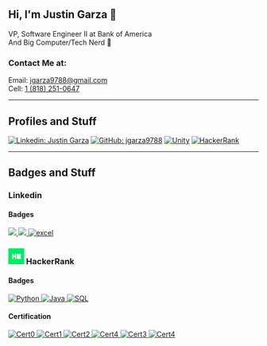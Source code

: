 ## Hi, I'm Justin Garza 🍌  
VP, Software Engineer II at Bank of America  
And Big Computer/Tech Nerd 🧠

### Contact Me at:  
Email: jgarza9788@gmail.com  
Cell: [1 (818) 251-0647](tel:18182510647)

---

## Profiles and Stuff
[![Linkedin: Justin Garza](https://img.shields.io/badge/-Justin_Garza-blue?style=for-the-badge&logo=Linkedin&logoColor=white&link=https://www.linkedin.com/in/justin-garza-9a684a44/)](https://www.linkedin.com/in/justin-garza-9a684a44/)
[![GitHub: jgarza9788](https://img.shields.io/badge/jgarza9788-161b22?&style=for-the-badge&logo=github)](https://github.com/jgarza9788)
[![Unity](https://img.shields.io/badge/Justin_Garza-000000.svg?style=for-the-badge&logo=unity)](https://assetstore.unity.com/publishers/7928)
[![HackerRank](https://img.shields.io/badge/-jgarza9788-39424e?style=for-the-badge&logo=HackerRank&logoColor=2ec866&link=https://www.hackerrank.com/jgarza9788)](https://www.hackerrank.com/jgarza9788) 

<!-- [![Badges](https://img.shields.io/badge/dynamic/json?color=passing&logo=HackerRank&label=Badges&style=flat-square&query=%24.totalBadges&suffix=%E2%98%85&url=https%3A%2F%2Fhackerrank-badges.herokuapp.com%2Fapi%2Fjgarza9788)](https://www.hackerrank.com/jgarza9788) -->
<!-- [![Stars](https://img.shields.io/badge/dynamic/json?color=passing&logo=HackerRank&label=Stars&style=flat-square&query=%24.totalStars&suffix=%E2%98%85&url=https%3A%2F%2Fhackerrank-badges.herokuapp.com%2Fapi%2Fjgarza9788)](https://www.hackerrank.com/jgarza9788) -->



<!-- 
---
## Profiles and Stuff

<div style="background-color:#ffffff; height: 32px; width:32px; border-radius: 25px; display:inline-block">
<a href="https://www.linkedin.com/in/justin-garza-9a684a44/">
<svg role="img" viewBox="0 0 24 24" xmlns="http://www.w3.org/2000/svg" style="max-width: 32px;fill:#0a66c2;  padding: 0px;"><title>LinkedIn</title><path d="M20.447 20.452h-3.554v-5.569c0-1.328-.027-3.037-1.852-3.037-1.853 0-2.136 1.445-2.136 2.939v5.667H9.351V9h3.414v1.561h.046c.477-.9 1.637-1.85 3.37-1.85 3.601 0 4.267 2.37 4.267 5.455v6.286zM5.337 7.433c-1.144 0-2.063-.926-2.063-2.065 0-1.138.92-2.063 2.063-2.063 1.14 0 2.064.925 2.064 2.063 0 1.139-.925 2.065-2.064 2.065zm1.782 13.019H3.555V9h3.564v11.452zM22.225 0H1.771C.792 0 0 .774 0 1.729v20.542C0 23.227.792 24 1.771 24h20.451C23.2 24 24 23.227 24 22.271V1.729C24 .774 23.2 0 22.222 0h.003z"/></svg>
</a>
</div>
<div style="background-color:#181717; height: 32px; width:32px; border-radius: 5px; display:inline-block">
<a href="https://github.com/jgarza9788" >
<svg role="img" viewBox="0 0 24 24" xmlns="http://www.w3.org/2000/svg" style="max-width: 32px;fill:#ffffffff;  padding: 0px;"><title>GitHub</title><path d="M12 .297c-6.63 0-12 5.373-12 12 0 5.303 3.438 9.8 8.205 11.385.6.113.82-.258.82-.577 0-.285-.01-1.04-.015-2.04-3.338.724-4.042-1.61-4.042-1.61C4.422 18.07 3.633 17.7 3.633 17.7c-1.087-.744.084-.729.084-.729 1.205.084 1.838 1.236 1.838 1.236 1.07 1.835 2.809 1.305 3.495.998.108-.776.417-1.305.76-1.605-2.665-.3-5.466-1.332-5.466-5.93 0-1.31.465-2.38 1.235-3.22-.135-.303-.54-1.523.105-3.176 0 0 1.005-.322 3.3 1.23.96-.267 1.98-.399 3-.405 1.02.006 2.04.138 3 .405 2.28-1.552 3.285-1.23 3.285-1.23.645 1.653.24 2.873.12 3.176.765.84 1.23 1.91 1.23 3.22 0 4.61-2.805 5.625-5.475 5.92.42.36.81 1.096.81 2.22 0 1.606-.015 2.896-.015 3.286 0 .315.21.69.825.57C20.565 22.092 24 17.592 24 12.297c0-6.627-5.373-12-12-12"/></svg>
</a>
</div> -->


---

## Badges and Stuff


<!-- <svg role="img" viewBox="0 0 24 24" xmlns="http://www.w3.org/2000/svg" style="max-width: 32px;fill:#0a66c2;  padding: 0px; "><title>LinkedIn</title><path d="M20.447 20.452h-3.554v-5.569c0-1.328-.027-3.037-1.852-3.037-1.853 0-2.136 1.445-2.136 2.939v5.667H9.351V9h3.414v1.561h.046c.477-.9 1.637-1.85 3.37-1.85 3.601 0 4.267 2.37 4.267 5.455v6.286zM5.337 7.433c-1.144 0-2.063-.926-2.063-2.065 0-1.138.92-2.063 2.063-2.063 1.14 0 2.064.925 2.064 2.063 0 1.139-.925 2.065-2.064 2.065zm1.782 13.019H3.555V9h3.564v11.452zM22.225 0H1.771C.792 0 0 .774 0 1.729v20.542C0 23.227.792 24 1.771 24h20.451C23.2 24 24 23.227 24 22.271V1.729C24 .774 23.2 0 22.222 0h.003z"/></svg>  -->

### Linkedin

#### Badges
[
![](https://img.shields.io/badge/python-top__5%-passing?style=flat&logo=Python&logoColor=ffffff)
![](https://img.shields.io/badge/Python-top__5%25-passing??style=flat&logo=Python&logoColor=ffffff)
![excel](https://img.shields.io/badge/MS_Excel-top__5%-passing?style=flat&logo=microsoftexcel&logoColor=ffffff)
](https://www.linkedin.com/in/justin-garza-9a684a44/) 


<!-- [![json](https://img.shields.io/badge/json-top_5%-passing?style=flat&logo=json&logoColor=ffffff)](https://www.linkedin.com/in/justin-garza-9a684a44/)  -->

<!-- [![java](https://img.shields.io/badge/MS_Excel-top_5%-passing?style=flat&logo=java&logoColor=ffffff)](https://www.linkedin.com/in/justin-garza-9a684a44/)   -->

<!-- [![csharp](https://img.shields.io/badge/csharp-top_5%-passing?style=flat&logo=csharp&logoColor=ffffff)](https://www.linkedin.com/in/justin-garza-9a684a44/)   -->

<!-- [![javascript](https://img.shields.io/badge/javascript-top_5%-passing?style=flat&logo=javascript&logoColor=ffffff)](https://www.linkedin.com/in/justin-garza-9a684a44/)   -->

<!-- [![microsoftsqlserver](https://img.shields.io/badge/T_SQL-top_5%-passing?style=flat&logo=microsoftsqlserver&logoColor=ffffff)](https://www.linkedin.com/in/justin-garza-9a684a44/)   -->

<!-- [![VBA](https://img.shields.io/badge/VBA-top_5%-passing?style=flat&logo=unknown&logoColor=ffffff)](https://www.linkedin.com/in/justin-garza-9a684a44/)   -->

<!-- [![Unity](https://img.shields.io/badge/Unity-top_5%-passing?style=flat&logo=unity&logoColor=ffffff)](https://www.linkedin.com/in/justin-garza-9a684a44/)   -->

<!-- [![MS_Azure](https://img.shields.io/badge/MS_Azure-top_5%-passing?style=flat&logo=microsoftazure&logoColor=ffffff)](https://www.linkedin.com/in/justin-garza-9a684a44/)   -->



### <svg role="img" viewBox="0 0 24 24" xmlns="http://www.w3.org/2000/svg" style="max-width: 32px;fill:#00EA64;  padding: 0px;"><title>HackerRank</title><path d="M0 0v24h24V0zm9.95 8.002h1.805c.061 0 .111.05.111.111v7.767c0 .061-.05.111-.11.111H9.95c-.061 0-.111-.05-.111-.11v-2.87H7.894v2.87c0 .06-.05.11-.11.11H5.976a.11.11 0 01-.11-.11V8.112c0-.06.05-.11.11-.11h1.806c.061 0 .11.05.11.11v2.869H9.84v-2.87c0-.06.05-.11.11-.11zm2.999 0h5.778c.061 0 .111.05.111.11v7.767a.11.11 0 01-.11.112h-5.78a.11.11 0 01-.11-.11V8.111c0-.06.05-.11.11-.11z"/></svg> HackerRank 

<!-- ### [![HackerRank](https://img.shields.io/badge/-HackerRank-39424e?style=for-the-badge&logo=HackerRank&logoColor=2ec866&link=https://www.hackerrank.com/jgarza9788)](https://www.hackerrank.com/jgarza9788)  -->

#### Badges

[
![Python](https://img.shields.io/badge/dynamic/json?color=f9cd3d&label=Python&logo=Python&logoColor=ffffff&query=%24.models.2.stars&suffix=%E2%98%85&url=https%3A%2F%2Fwww.hackerrank.com%2Frest%2Fhackers%2Fjgarza9788%2Fbadges)
![Java](https://img.shields.io/badge/dynamic/json?color=f9cd3d&label=Java&logo=Java&logoColor=ffffff&query=%24.models.1.stars&suffix=%E2%98%85&url=https%3A%2F%2Fwww.hackerrank.com%2Frest%2Fhackers%2Fjgarza9788%2Fbadges)
![SQL](https://img.shields.io/badge/dynamic/json?color=f9cd3d&label=SQL&logo=microsoftsqlserver&logoColor=ffffff&query=%24.models.1.stars&suffix=%E2%98%85&url=https%3A%2F%2Fwww.hackerrank.com%2Frest%2Fhackers%2Fjgarza9788%2Fbadges)
](https://www.hackerrank.com/jgarza9788)

<!-- no api -->
<!--
[![Python](https://img.shields.io/badge/Python-5★-f9cd3d?style=flat&logo=Python&logoColor=ffffff)](https://www.hackerrank.com/jgarza9788)
[![SQL](https://img.shields.io/badge/SQL-5★-f9cd3d?style=flat&logo=microsoftsqlserver&logoColor=ffffff)](https://www.hackerrank.com/jgarza9788)
[![Java](https://img.shields.io/badge/Java-5★-f9cd3d?style=flat&logo=Java&logoColor=ffffff)](https://www.hackerrank.com/jgarza9788)
-->


#### Certification

[
![Cert0](https://img.shields.io/badge/dynamic/json?color=passing&label=Certificate&query=%24.data.0.attributes.certificate.track_slug&suffix=_%E2%9C%93&url=https%3A%2F%2Fwww.hackerrank.com%2Fsourcing%2Fapi%2Fv1%2Ftest_results%2Fhacker_certificate%3Fusername%3Djgarza9788)
![Cert1](https://img.shields.io/badge/dynamic/json?color=passing&label=Certificate&query=%24.data.1.attributes.certificate.track_slug&suffix=_%E2%9C%93&url=https%3A%2F%2Fwww.hackerrank.com%2Fsourcing%2Fapi%2Fv1%2Ftest_results%2Fhacker_certificate%3Fusername%3Djgarza9788)
![Cert2](https://img.shields.io/badge/dynamic/json?color=passing&label=Certificate&query=%24.data.2.attributes.certificate.track_slug&suffix=_%E2%9C%93&url=https%3A%2F%2Fwww.hackerrank.com%2Fsourcing%2Fapi%2Fv1%2Ftest_results%2Fhacker_certificate%3Fusername%3Djgarza9788)
![Cert4](https://img.shields.io/badge/dynamic/json?color=passing&label=Certificate&query=%24.data.3.attributes.certificate.track_slug&suffix=_%E2%9C%93&url=https%3A%2F%2Fwww.hackerrank.com%2Fsourcing%2Fapi%2Fv1%2Ftest_results%2Fhacker_certificate%3Fusername%3Djgarza9788)
![Cert3](https://img.shields.io/badge/dynamic/json?color=passing&label=Certificate&query=%24.data.4.attributes.certificate.track_slug&suffix=_%E2%9C%93&url=https%3A%2F%2Fwww.hackerrank.com%2Fsourcing%2Fapi%2Fv1%2Ftest_results%2Fhacker_certificate%3Fusername%3Djgarza9788)
![Cert4](https://img.shields.io/badge/dynamic/json?color=passing&label=Certificate&query=%24.data.5.attributes.certificate.track_slug&suffix=_%E2%9C%93&url=https%3A%2F%2Fwww.hackerrank.com%2Fsourcing%2Fapi%2Fv1%2Ftest_results%2Fhacker_certificate%3Fusername%3Djgarza9788)
](https://www.hackerrank.com/jgarza9788)


<!-- no api -->
<!--
 [![Python](https://img.shields.io/badge/Python-Verified-passing?style=flat&logo=Python&logoColor=ffffff)](https://www.hackerrank.com/jgarza9788)
[![SQL](https://img.shields.io/badge/SQL_(Basic)-Verified-passing?style=flat&logo=microsoftsqlserver&logoColor=ffffff)](https://www.hackerrank.com/jgarza9788)
[![SQL](https://img.shields.io/badge/SQL_(Intermediate)-Verified-passing?style=flat&logo=microsoftsqlserver&logoColor=ffffff)](https://www.hackerrank.com/jgarza9788)
[![SQL](https://img.shields.io/badge/SQL_(Advanced)-Verified-passing?style=flat&logo=microsoftsqlserver&logoColor=ffffff)](https://www.hackerrank.com/jgarza9788)
[![CSharp](https://img.shields.io/badge/csharp-Verified-passing?style=flat&logo=csharp&logoColor=ffffff)](https://www.hackerrank.com/jgarza9788)
[![Java](https://img.shields.io/badge/Java-Verified-passing?style=flat&logo=Java&logoColor=ffffff)](https://www.hackerrank.com/jgarza9788) 
-->




<!-- --- -->
<!-- ### <svg role="img" viewBox="0 0 24 24" xmlns="http://www.w3.org/2000/svg" style="max-width: 32px;fill:#1F4056;  padding: 0px;"><title>Codecademy</title><path d="M23.827 19.729h-5.595c-.094 0-.17.058-.17.172v1.515c0 .094.058.17.172.17h5.594c.096 0 .172-.044.172-.164v-1.515c0-.105-.057-.166-.173-.166v-.014zM16.463 2.463c.016.034.03.067.047.12v18.79c0 .06-.02.096-.037.114a.168.168 0 01-.135.06H.153c-.038 0-.075 0-.097-.02A.181.181 0 010 21.393V2.564c0-.076.04-.134.096-.15h16.242c.04 0 .096.017.115.034v.016zM1.818 19.573c0 .072.038.135.096.152h12.643c.058-.019.096-.076.096-.154V4.402c0-.073-.039-.134-.098-.15H1.915c-.056.02-.096.073-.096.15l-.003 15.17zm5.174-8.375c.65 0 1.014.177 1.396.62.058.074.153.093.23.034l1.034-.92c.075-.044.058-.164.02-.224-.635-.764-1.554-1.244-2.74-1.244-1.59 0-2.79.795-3.255 2.206-.165.495-.24 1.126-.24 1.98 0 .854.075 1.483.255 1.98.465 1.425 1.665 2.204 3.255 2.204 1.2 0 2.115-.48 2.745-1.216.045-.074.06-.165-.015-.226l-1.037-.915c-.073-.047-.163-.047-.224.027-.39.45-.795.69-1.454.69-.706 0-1.245-.345-1.47-1.035-.136-.39-.166-.87-.166-1.483 0-.615.045-1.068.18-1.47.24-.66.766-1.008 1.486-1.008z"/></svg> Codecademy -->



<!-- https://simpleicons.org/ -->

<!-- 
---


<!--
### Technologies & Tools

![](https://img.shields.io/badge/OS-Windows_10-informational?style=flat-square&logo=Windows&logoColor=white&color=0078d2)  
![](https://img.shields.io/badge/Editor-VS_Code-informational?style=flat-square&logo=visual-studio-code&logoColor=white&color=0078d2)  
![](https://img.shields.io/badge/Python-informational?style=flat-square&logo=python&logoColor=white&color=555555)  
![](https://img.shields.io/badge/JavaScript-informational?style=flat-square&logo=javascript&logoColor=white&color=555555)  
![](https://img.shields.io/badge/C++-informational?style=flat-square&logo=cplusplus&logoColor=white&color=555555)  
![](https://img.shields.io/badge/C%23-informational?style=flat-square&logo=csharp&logoColor=white&color=555555)  
![](https://img.shields.io/badge/Flutter-informational?style=flat-square&logo=flutter&logoColor=white&color=555555)  
![](https://img.shields.io/badge/Terminal-informational?style=flat-square&logo=windowsterminal&logoColor=white&color=555555)  
![](https://img.shields.io/badge/T_SQL-informational?style=flat-square&logo=microsoftsqlserver&logoColor=white&color=555555)  
![](https://img.shields.io/badge/Teradata-informational?style=flat-square&logo=teradata&logoColor=white&color=555555)  
![](https://img.shields.io/badge/PostgreSQL-informational?style=flat-square&logo=postgresql&logoColor=white&color=555555)
-->


<!--
AWS certificate
Azure certificate
Google Cloud certificate

data analytics
project management
block chain (multi-course)
-->

<!--
https://grow.google/certificates/data-analytics/
https://grow.google/certificates/project-management/
https://www.coursera.org/specializations/blockchain#courses

https://digitalskills.cpie.csulb.edu/software-development-bootcamp/ - 15k
-->
